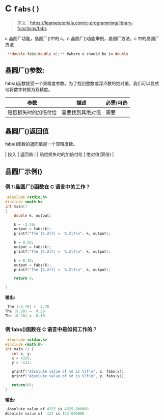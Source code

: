 # C `fabs()`

> 原文：<https://learnetutorials.com/c-programming/library-functions/fabs>

 c 晶圆厂功能，晶圆厂()中的 c，c 晶圆厂()功能举例，晶圆厂方法，c 中的晶圆厂方法

```c
 **double fabs(double x);** #where x should be in double 

```

## 晶圆厂()参数:

fabs()函数接受一个双精度参数。为了找到整数或浮点数的绝对值，我们可以显式地将数字转换为双精度。

| 参数 | 描述 | 必需/可选 |
| --- | --- | --- |
| 赔偿损失时的加倍付给 | 需要找到其绝对值 | 需要 |

## 晶圆厂()返回值

fabs()函数的返回值是一个双精度数。

| 投入 | 返回值 |
| 赔偿损失时的加倍付给 | 绝对值(双倍) |

## 晶圆厂示例()

### 例 1:晶圆厂()函数在 C 语言中的工作？

```c
 #include <stdio.h>
#include <math.h>
int main()
{
    double k, output;

    k = -3.70;
    output = fabs(k);
    printf("The |%.2lf| =  %.2lf\n", k, output);

    k = 9.20;
    output = fabs(k);
    printf("The |%.2lf| =  %.2lf\n", k, output);

    k = 0.10;
    output = fabs(k);
    printf("The |%.2lf| =  %.2lf\n", k, output);

    return 0;

} 

```

**输出:**

```c
 The |-3.70| =  3.70
The |9.20| =  9.20
The |0.10| =  0.10 
```

### 例 fabs()函数在 C 语言中是如何工作的？

```c
 #include <stdio.h>
#include <math.h>
int main () {
   int x, y;
   x = 4325;
   y = -122;

   printf("Absolute value of %d is %lf\n", x, fabs(x));
   printf("Absolute value of %d is %lf\n", y, fabs(y));

   return(0);
} 

```

**输出:**

```c
 Absolute value of 4325 is 4325.000000
Absolute value of -122 is 122.000000 
```